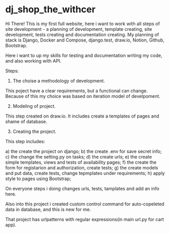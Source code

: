 # dj_shop_the_withcer
Hi There! This is my first full website, here i want to work with all steps of site development  - a planning of development, template creating, site development, tests creating and documentation creating.
My planning of stack is Django, Docker and Compose, django.test, draw.io, Notion, Github, Bootstrap.

Here i want to up my skills for testing and documentation writing my code, and also working with API.

Steps:

1. The choise a methodology of development.

This poject have a clear requirements, but a functional can change.
Because of this my choice was based on iteration model of develpoment.

2. Modeling of project.

This step created on draw.io. It includes create a templates of pages and shame of database.

3. Creating the project.

This step includes:

a) the create the project on django;
b) the create .env for save secret info;
c) the change the setting.py on tasks;
d) the create urls;
e) the create simple templates, views and tests of availability pages;
f) the create the form for registarion and authorization, create tests;
g) the create models and put data, create tests, change tepmplates under requirements;
h) apply style to pages using Bootstrap;

On everyone steps i doing changes urls, tests, tamplates and add an info here.


Also into this project i created сustom control command for auto-copeleted data in database, and this is new for me.

That project has urlpatterns with regular expressions(in main url.py for cart app).